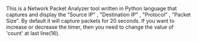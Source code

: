 This is a Network Packet Analyzer tool written in Python language that captures and display the "Source IP" , "Destination IP" , "Protocol" , "Packet Size". By default it will capture packets for 20 seconds. If you want to increase or decrease the timer, then you need to change the value of 'count' at last line(16).
